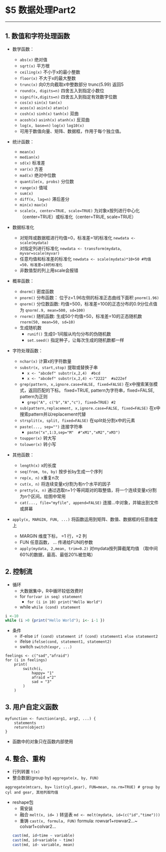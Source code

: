 ﻿# $5 数据处理Part2

---

## 1. 数值和字符处理函数
* 数学函数：
    * `abs(x)` 绝对值
    * `sqrt(x)` 平方根
    * `ceiling(x)` 不小于x的最小整数
    * `floor(x)` 不大于x的最大整数
    * `trunc(x)` 向0方向截取x中整数部分 trunc(5.99) 返回5
    * `round(x, digits=n)` 四舍五入到指定小数位
    * `signif(x,digits=n)` 四舍五入到指定有效数字位数 
    * `cos(x)` `sin(x)` `tan(x)` 
    * `acos(x)` `asin(x)` `atan(x)` 
    * `cosh(x)` `sinh(x)` `tanh(x)` 双曲
    * `acosh(x)` `asinh(x)` `atanh(x)` 反双曲
    * `log(x, base=n)` `log(x)` `log10(x)` 
    * 可用于数值向量、矩阵、数据框，作用于每个独立值。

* 统计函数：
    * `mean(x)`
    * `median(x)`
    * `sd(x)` 标准差
    * `var(x)` 方差
    * `mad(x)`  绝对中位数
    * `quantile(x, probs)`  分位数
    * `range(x)` 值域
    * `sum(x)`
    * `diff(x, lag=n)`  滞后差分
    * `min(x)` `max(x)`
    * `scale(x, center=TRUE, scale=TRUE)` 为对象x按列进行中心化（center=TRUE）或标准化（center=TRUE, scale=TRUE）
* 数据标准化
    * 对矩阵或数据框进行均值=0，标准差=1的标准化 `newdata <- scale(mydata)`
    * 对指定列进行标准化 `newdata <- transform(mydata, myvar=scale(myvar)`
    * 任意均值和标准差的标准化 `newdata <- scale(mydata)*10+50 #均值=50，标准差=10的标准化` 
    * 非数值型的列上用scale会报错
    
* 概率函数：
    * `dnorm()` 密度函数
    * `pnorm()` 分布函数： 位于z=1.96左侧的标准正态曲线下面积 `pnorm(1.96)`
    * `qnorm()` 分位数函数: 均值=500，标准差=100的正态分布的0.9分位点值为 `qnorm(.9, mean=500, sd=100)`
    * `rnorm()` 随机函数: 生成50个均值=50，标准差=10的正态随机数 `rnorm(50, mean=50, sd=10)`
    * 生成随机数
        * `runif()` 生成0-1间服从均匀分布的伪随机数
        * `set.seed()` 指定种子，让每次生成的随机数都一样
        
* 字符处理函数：
    * `nchar(x)` 计算x的字符数量
    * `substr(x, start,stop)` 提取或替换子串
        * `x <- "abcdef" substr(x,2,4)  #bcd`
        * `x <- "abcdef" substr(x,2,4) <-"2222"  #a222ef`
    * `grep(pattern, x,ignore.case=FALSE, fixed=FALSE)` 在x中搜索某张模式，返回匹配的下标。 fixed=TRUE, pattern为字符串，fixed=FALSE, pattern为正则
        * `grep("A", c("b","A","c"), fixed=TRUE) #2`
    * `sub(pattern,replacement, x,ignore.case=FALSE, fixed=FALSE)` 在x中搜索pattern并以replacement代替
    * `strsplit(x, split, fixed=FALSE)` 在split处分割x中的元素
    * `paste(..., sep="")` 连接字符串
        * `paste("x",1:3,sep="M"  #"xM1","xM2","xM3")` 
    * `toupper(x)` 转大写
    * `tolower(x)` 转小写
* 其他函数：
    * `length(x)` x的长度
    * `seq(from, to, by)` 按步长by生成一个序列
    * `rep(x, n)` x重复n次
    * `cut(x, n)` 将连续变量x分割为有n个水平的因子
    * `pretty(x, n)` 通过选取n+1个等间距对的取整值，将一个连续变量x分割为n个区间。绘图中常用
    * `cat(..., file="myfile", append=FALSE)` 连接...中对象，并输出到文件或屏幕
* `apply(x, MARGIN, FUN, ...)` 将函数运用到矩阵、数值、数据框的任意维度上
    * MARGIN 维度下标， =1 行，=2 列
    * FUN 任意函数， ... 传递给FUN的参数
    * `apply(mydata, 2,mean, trim=0.2)` 对mydata按列算截尾均值 （取中间60%的数据，最高、最低20%被忽略）

## 2. 控制流
* 循环
    * 大数据集中，R中循环较低效费时
    * for `for(var in seq) statement` 
        * `for (i in 10) print("Hello World")` 
    * while `while (cond) statement`
```R
i <-10 
while (i >0 {print("Hello World"); i<- i-1 })
```
    
* 条件
    * if-else 
`if (cond) statement
if (cond) statement1 else statement2`
    * ifelse `ifelse(cond, statement1, statement2)`
    * switch `switch(expr, ...)` 
```
feelings <- c("sad","afraid")
for (i in feelings)
    print(
        switch(i, 
            happy= "1"
            afraid ="2"
            sad = "3"
        )
    )
```

## 3. 用户自定义函数
```
myfunction <- function(arg1, arg2, ...) {
    statements
    return(object)
}
```
* 函数中的对象只在函数内部使用

## 4. 整合、重构
* 行列转置 `t(x)`
* 整合数据(group by) `aggregate(x, by, FUN)` 
```
aggregate(mtcars, by= list(cyl,gear), FUN=mean, na.rm=TRUE) # group by cyl and gear, 其他列取均值
```

* reshape包
    * 需安装
    * 融合 `melt(x, id= )` 转竖表 
    `md <- melt(mydata, id=(c("id","time")))`
    * 重铸 `cast(x, formula, FUN)`  formula: rowvar1+rowvar2...~ colvar1+colvar2...
    ```R
    cast(md, id+time ~ variable)
    cast(md, id+variable ~ time)
    cast(md, id~ variable, mean)
    ```
    
